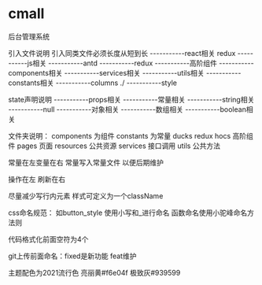 # cmall
后台管理系统

引入文件说明
引入同类文件必须长度从短到长
-----------react相关 redux 
-----------js相关
-----------antd
-----------redux 
-----------高阶组件
-----------components相关 
-----------services相关 
-----------utils相关
-----------constants相关
-----------columns ./
-----------style

state声明说明
-----------props相关
-----------常量相关
-----------string相关
-----------null
-----------对象相关
-----------数组相关
-----------boolean相关

文件夹说明：
components   为组件
constants    为常量
ducks        redux
hocs         高阶组件
pages        页面
resources    公共资源
services     接口调用
utils        公共方法

常量在左变量在右 常量写入常量文件 以便后期维护

操作在左 刷新在右

尽量减少写行内元素  样式可定义为一个className

css命名规范：
如button_style
使用小写和_进行命名
函数命名使用小驼峰命名方法则

代码格式化前面空符为4个

git上传前面命名：fixed是新功能  feat维护

主题配色为2021流行色
亮丽黄#f6e04f
极致灰#939599